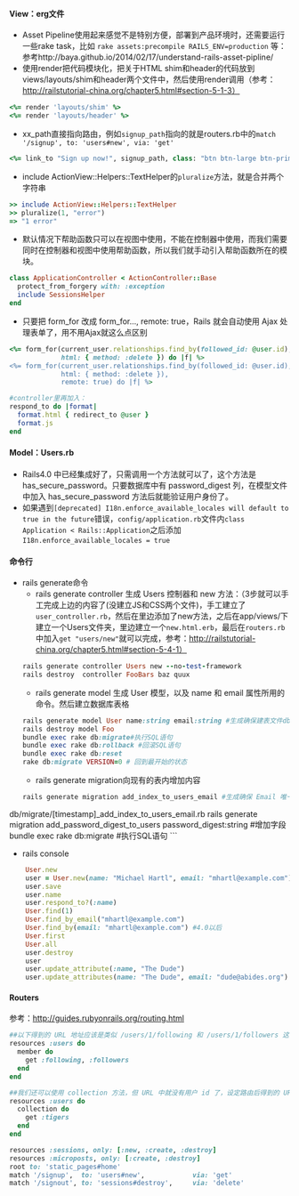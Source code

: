 #### View：erg文件
- Asset Pipeline使用起来感觉不是特别方便，部署到产品环境时，还需要运行一些rake task，比如 `rake assets:precompile RAILS_ENV=production` 等：参考http://baya.github.io/2014/02/17/understand-rails-asset-pipline/
- 使用render把代码模块化，把关于HTML shim和header的代码放到views/layouts/shim和header两个文件中，然后使用render调用（参考：http://railstutorial-china.org/chapter5.html#section-5-1-3）
```Ruby
<%= render 'layouts/shim' %>
<%= render 'layouts/header' %>
```
- xx_path直接指向路由，例如`signup_path`指向的就是routers.rb中的`match '/signup', to: 'users#new', via: 'get'`
```ruby
<%= link_to "Sign up now!", signup_path, class: "btn btn-large btn-primary" %>
```
- include ActionView::Helpers::TextHelper的`pluralize`方法，就是合并两个字符串
```ruby
>> include ActionView::Helpers::TextHelper
>> pluralize(1, "error")
=> "1 error"
```
- 默认情况下帮助函数只可以在视图中使用，不能在控制器中使用，而我们需要同时在控制器和视图中使用帮助函数，所以我们就手动引入帮助函数所在的模块。
```ruby
class ApplicationController < ActionController::Base
  protect_from_forgery with: :exception
  include SessionsHelper
end
```
- 只要把 form_for 改成 form_for..., remote: true，Rails 就会自动使用 Ajax 处理表单了，用不用Ajax就这么点区别
```ruby
<%= form_for(current_user.relationships.find_by(followed_id: @user.id),
             html: { method: :delete }) do |f| %>
<%= form_for(current_user.relationships.find_by(followed_id: @user.id),
             html: { method: :delete }),
             remote: true) do |f| %>

#controller里再加入：
respond_to do |format|
  format.html { redirect_to @user }
  format.js
end
```

#### Model：Users.rb
- Rails4.0 中已经集成好了，只需调用一个方法就可以了，这个方法是 has_secure_password。只要数据库中有 password_digest 列，在模型文件中加入 has_secure_password 方法后就能验证用户身份了。
- 如果遇到`[deprecated] I18n.enforce_available_locales will default to true in the future`错误，`config/application.rb`文件内`class Application < Rails::Application`之后添加`I18n.enforce_available_locales = true`

#### 命令行
- rails generate命令
    * rails generate controller 生成 Users 控制器和 new 方法：（3步就可以手工完成上边的内容了(没建立JS和CSS两个文件)，手工建立了`user_controller.rb`，然后在里边添加了new方法，之后在app/views/下建立一个Users文件夹，里边建立一个`new.html.erb`，最后在`routers.rb`中加入`get "users/new"`就可以完成，参考：http://railstutorial-china.org/chapter5.html#section-5-4-1）
    ```ruby
    rails generate controller Users new --no-test-framework
    rails destroy  controller FooBars baz quux
    ```
    * rails generate model 生成 User 模型，以及 name 和 email 属性所用的命令。然后建立数据库表格
    ```ruby
    rails generate model User name:string email:string #生成确保建表文件db/migrate/[timestamp]_create_USERS.rb
    rails destroy model Foo
    bundle exec rake db:migrate#执行SQL语句
    bundle exec rake db:rollback #回滚SQL语句
    bundle exec rake db:reset
    rake db:migrate VERSION=0 # 回到最开始的状态
    ```
    * rails generate migration向现有的表内增加内容
    ```ruby
    rails generate migration add_index_to_users_email #生成确保 Email 唯一性的迁移文件
db/migrate/[timestamp]_add_index_to_users_email.rb
    rails generate migration add_password_digest_to_users password_digest:string #增加字段
    bundle exec rake db:migrate #执行SQL语句
    ```
- rails console
```ruby
    User.new
    user = User.new(name: "Michael Hartl", email: "mhartl@example.com")
    user.save
    user.name
    user.respond_to?(:name)
    User.find(1)
    User.find_by_email("mhartl@example.com")
    User.find_by(email: "mhartl@example.com") #4.0以后
    User.first
    User.all
    user.destroy
    user
    user.update_attribute(:name, "The Dude")
    user.update_attributes(name: "The Dude", email: "dude@abides.org")
```

#### Routers
参考：http://guides.rubyonrails.org/routing.html
```ruby
##以下得到的 URL 地址应该是类似 /users/1/following 和 /users/1/followers 这种形式
resources :users do
  member do
    get :following, :followers
  end
end

##我们还可以使用 collection 方法，但 URL 中就没有用户 id 了，设定路由后得到的 URL 是 /users/tigers（可以用来显示程序中所有的老虎）
resources :users do
  collection do
    get :tigers
  end
end

resources :sessions, only: [:new, :create, :destroy]
resources :microposts, only: [:create, :destroy]
root to: 'static_pages#home'
match '/signup',  to: 'users#new',            via: 'get'
match '/signout', to: 'sessions#destroy',     via: 'delete'
```